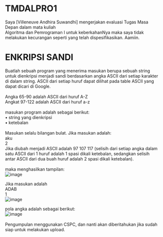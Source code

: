 # TMDALPRO1
Saya [Villeneuve Andhira Suwandhi] mengerjakan evaluasi Tugas Masa Depan dalam mata kuliah<br />
Algoritma dan Pemrograman I untuk keberkahanNya maka saya tidak<br />
melakukan kecurangan seperti yang telah dispesifikasikan. Aamiin.<br />

# ENKRIPSI SANDI
Buatlah sebuah program yang menerima masukan berupa sebuah string untuk dienkripsi menjadi sandi
berdasarkan angka ASCII dari setiap karakter di dalam string. ASCII dari setiap huruf dapat dilihat
pada table ASCII yang dapat dicari di Google.
<br />
<br />
Angka 65-90 adalah ASCII dari huruf A-Z<br />
Angkat 97-122 adalah ASCII dari huruf a-z
<br />
<br />
masukan program adalah sebagai berikut:<br />
• string yang dienkripsi<br />
• ketebalan<br />
<br />
Masukan selalu bilangan bulat. Jika masukan adalah:<br />
aku<br />
2<br />
Jika diubah menjadi ASCII adalah 97 107 117 (selisih dari setiap angka dalam satu ASCII dari 1 huruf
adalah 1 spasi dikali ketebalan, sedangkan selisih antar ASCII dari dua buah huruf adalah 2 spasi dikali
ketebalan).<br />
<br />
maka menghasilkan tampilan:
<br />
![image](https://github.com/villeneuveandhira/TMDALPRO1/assets/101118033/ee7c5249-5f98-44ba-9ef8-239a4f50aa8a)

Jika masukan adalah
<br />
ADAB<br />
1
<br />
![image](https://github.com/villeneuveandhira/TMDALPRO1/assets/101118033/3e3f462d-7031-4c2b-8a1e-feed665c3f05)

pola angka adalah sebagai berikut:
<br />
![image](https://github.com/villeneuveandhira/TMDALPRO1/assets/101118033/2056354b-777e-4bad-a08b-080dae192a50)
<br />
<br />
Pengumpulan menggunakan CSPC, dan nanti akan diberitahukan jika sudah siap untuk melakukan
upload.
